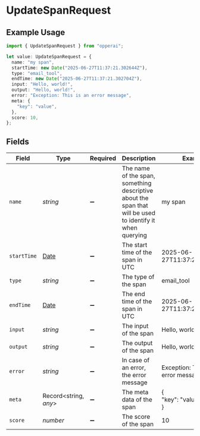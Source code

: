 # UpdateSpanRequest

## Example Usage

```typescript
import { UpdateSpanRequest } from "opperai";

let value: UpdateSpanRequest = {
  name: "my span",
  startTime: new Date("2025-06-27T11:37:21.302644Z"),
  type: "email_tool",
  endTime: new Date("2025-06-27T11:37:21.302704Z"),
  input: "Hello, world!",
  output: "Hello, world!",
  error: "Exception: This is an error message",
  meta: {
    "key": "value",
  },
  score: 10,
};
```

## Fields

| Field                                                                                                     | Type                                                                                                      | Required                                                                                                  | Description                                                                                               | Example                                                                                                   |
| --------------------------------------------------------------------------------------------------------- | --------------------------------------------------------------------------------------------------------- | --------------------------------------------------------------------------------------------------------- | --------------------------------------------------------------------------------------------------------- | --------------------------------------------------------------------------------------------------------- |
| `name`                                                                                                    | *string*                                                                                                  | :heavy_minus_sign:                                                                                        | The name of the span, something descriptive about the span that will be used to identify it when querying | my span                                                                                                   |
| `startTime`                                                                                               | [Date](https://developer.mozilla.org/en-US/docs/Web/JavaScript/Reference/Global_Objects/Date)             | :heavy_minus_sign:                                                                                        | The start time of the span in UTC                                                                         | 2025-06-27T11:37:21.302644Z                                                                               |
| `type`                                                                                                    | *string*                                                                                                  | :heavy_minus_sign:                                                                                        | The type of the span                                                                                      | email_tool                                                                                                |
| `endTime`                                                                                                 | [Date](https://developer.mozilla.org/en-US/docs/Web/JavaScript/Reference/Global_Objects/Date)             | :heavy_minus_sign:                                                                                        | The end time of the span in UTC                                                                           | 2025-06-27T11:37:21.302704Z                                                                               |
| `input`                                                                                                   | *string*                                                                                                  | :heavy_minus_sign:                                                                                        | The input of the span                                                                                     | Hello, world!                                                                                             |
| `output`                                                                                                  | *string*                                                                                                  | :heavy_minus_sign:                                                                                        | The output of the span                                                                                    | Hello, world!                                                                                             |
| `error`                                                                                                   | *string*                                                                                                  | :heavy_minus_sign:                                                                                        | In case of an error, the error message                                                                    | Exception: This is an error message                                                                       |
| `meta`                                                                                                    | Record<string, *any*>                                                                                     | :heavy_minus_sign:                                                                                        | The meta data of the span                                                                                 | {<br/>"key": "value"<br/>}                                                                                |
| `score`                                                                                                   | *number*                                                                                                  | :heavy_minus_sign:                                                                                        | The score of the span                                                                                     | 10                                                                                                        |